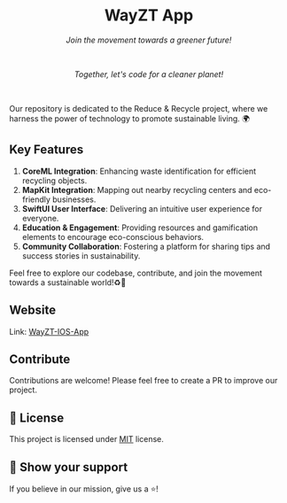 <h1 align="center">WayZT App</h1>
<p align="center"><i>Join the movement towards a greener future!</i></p>
<br>
<p align="center"><i>Together, let's code for a cleaner planet!</i></p>
<br>

Our repository is dedicated to the Reduce & Recycle project, where we harness the power of technology to promote sustainable living. 🌍

## Key Features
1. **CoreML Integration**: Enhancing waste identification for efficient recycling objects.
2. **MapKit Integration**: Mapping out nearby recycling centers and eco-friendly businesses.
3. **SwiftUI User Interface**: Delivering an intuitive user experience for everyone.
4. **Education & Engagement**: Providing resources and gamification elements to encourage eco-conscious behaviors.
5. **Community Collaboration**: Fostering a platform for sharing tips and success stories in sustainability.

Feel free to explore our codebase, contribute, and join the movement towards a sustainable world!♻️🚀

## Website

Link: [WayZT-IOS-App](https://github.com/RodEsB/WayZT-IOS-App)

## Contribute

Contributions are welcome! Please feel free to create a PR to improve our project.

## :pencil: License

This project is licensed under [MIT](https://opensource.org/licenses/MIT) license.

## :seedling: Show your support

If you believe in our mission, give us a ⭐️!

